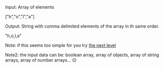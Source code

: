 Input: Array of elements

["h","o","l","a"]

Output: String with comma delimited elements of the array in th same order.

"h,o,l,a"

Note: if this seems too simple for you try [the next level](https://www.codewars.com/kata/5711d95f159cde99e0000249)

Note2: the input data can be: boolean array, array of objects, array of string arrays, array of number arrays... 😕